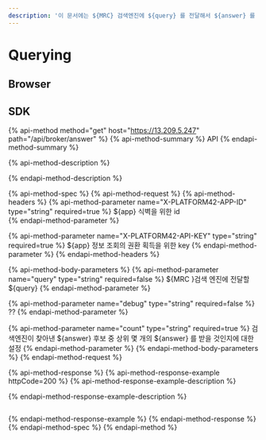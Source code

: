 ```yaml
---
description: '이 문서에는 ${MRC} 검색엔진에 ${query} 를 전달해서 ${answer} 를 받는 방법이 기술되어 있습니다.'
---
```


# Querying

## Browser

## SDK



{% api-method method="get" host="https://13.209.5.247" path="/api/broker/answer" %}
{% api-method-summary %}
API
{% endapi-method-summary %}

{% api-method-description %}

{% endapi-method-description %}

{% api-method-spec %}
{% api-method-request %}
{% api-method-headers %}
{% api-method-parameter name="X-PLATFORM42-APP-ID" type="string" required=true %}
${app} 식벽을 위한 id   
{% endapi-method-parameter %}

{% api-method-parameter name="X-PLATFORM42-API-KEY" type="string" required=true %}
${app} 정보 조회의 권환 획득을 위한 key 
{% endapi-method-parameter %}
{% endapi-method-headers %}

{% api-method-body-parameters %}
{% api-method-parameter name="query" type="string" required=false %}
${MRC }검색 엔진에 전달할 ${query}
{% endapi-method-parameter %}

{% api-method-parameter name="debug" type="string" required=false %}
??
{% endapi-method-parameter %}

{% api-method-parameter name="count" type="string" required=true %}
검색엔진이 찾아낸 ${answer} 후보 중 상위 몇 개의 ${answer} 를 받을 것인지에 대한 설정
{% endapi-method-parameter %}
{% endapi-method-body-parameters %}
{% endapi-method-request %}

{% api-method-response %}
{% api-method-response-example httpCode=200 %}
{% api-method-response-example-description %}

{% endapi-method-response-example-description %}

```

```
{% endapi-method-response-example %}
{% endapi-method-response %}
{% endapi-method-spec %}
{% endapi-method %}









